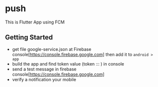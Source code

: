 # push

This is Flutter App using FCM

## Getting Started

- get file google-service.json at Firebase console[https://console.firebase.google.com] then add it to `android > app`
- build the app and find token value (token ::: ) in console
- send a test message in firebase console[https://console.firebase.google.com]
- verify a notification your mobile
